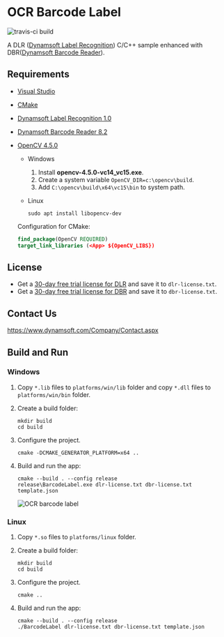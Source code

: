# OCR Barcode Label

![travis-ci build](https://travis-ci.com/Dynamsoft/OCR-barcode-label.svg?branch=main)

A DLR ([Dynamsoft Label Recognition](https://www.dynamsoft.com/label-recognition/overview)) C/C++ sample enhanced with DBR([Dynamsoft Barcode Reader](https://www.dynamsoft.com/barcode-reader/overview/)).

## Requirements
- [Visual Studio](https://www.visualstudio.com/downloads/)
- [CMake](https://cmake.org/download/)
- [Dynamsoft Label Recognition 1.0](https://www.dynamsoft.com/label-recognition/downloads)
- [Dynamsoft Barcode Reader 8.2](https://www.dynamsoft.com/barcode-reader/downloads)
- [OpenCV 4.5.0](https://opencv.org/releases/)
    - Windows
        1. Install **opencv-4.5.0-vc14_vc15.exe**.
        1. Create a system variable `OpenCV_DIR=c:\opencv\build`.
        2. Add `C:\opencv\build\x64\vc15\bin` to system path.
    - Linux

        ```
        sudo apt install libopencv-dev
        ```

    Configuration for CMake:

    ```cmake
    find_package(OpenCV REQUIRED)
    target_link_libraries (<App> ${OpenCV_LIBS})
    ```


## License
- Get a [30-day free trial license for DLR](https://www.dynamsoft.com/customer/license/trialLicense/?product=dlr&utm_source=github) and save it to `dlr-license.txt`.
- Get a [30-day free trial license for DBR](https://www.dynamsoft.com/customer/license/trialLicense/?product=dbr&utm_source=github) and save it to `dbr-license.txt`.

## Contact Us
https://www.dynamsoft.com/Company/Contact.aspx


## Build and Run
### Windows
1. Copy `*.lib` files to `platforms/win/lib` folder and copy `*.dll` files to `platforms/win/bin` folder.

2. Create a build folder:

    ```
    mkdir build
    cd build
    ```

3. Configure the project.

    
    ```
    cmake -DCMAKE_GENERATOR_PLATFORM=x64 ..
    ```


4. Build and run the app:

    ```
    cmake --build . --config release
    release\BarcodeLabel.exe dlr-license.txt dbr-license.txt template.json
    ```

    ![OCR barcode label](https://www.dynamsoft.com/codepool/img/2021/ocr-barcode-label.png)
    

### Linux
1. Copy `*.so` files to `platforms/linux` folder.
2. Create a build folder:
    
    ```
    mkdir build
    cd build
    ```

3. Configure the project.

    ```
    cmake ..
    ```

5. Build and run the app:

    ```
    cmake --build . --config release
    ./BarcodeLabel dlr-license.txt dbr-license.txt template.json
    ```

